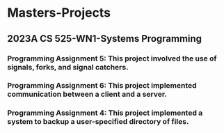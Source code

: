# Masters-Projects
## 2023A CS 525-WN1-Systems Programming
### Programming Assignment 5: This project involved the use of signals, forks, and signal catchers.
### Programming Assignment 6: This project implemented communication between a client and a server.
### Programming Assignment 4: This project implemented a system to backup a user-specified directory of files.
